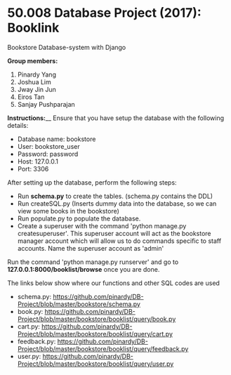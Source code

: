 # 50.008 Database Project (2017): Booklink
Bookstore Database-system with Django 

<b>Group members:</b>
1) Pinardy Yang 
2) Joshua Lim
3) Jway Jin Jun 
4) Eiros Tan
5) Sanjay Pushparajan

<b>Instructions:</b>__
Ensure that you have setup the database with the following details:
- Database name: bookstore
- User: bookstore_user
- Password: password
- Host: 127.0.0.1
- Port: 3306

After setting up the database, perform the following steps:

- Run <b>schema.py</b> to create the tables. (schema.py contains the DDL)
- Run createSQL.py (Inserts dummy data into the database, so we can view some books in the bookstore)
- Run populate.py to populate the database.
- Create a superuser with the command 'python manage.py createsuperuser'. This superuser account will act as the bookstore manager account which will allow us to do commands specific to staff accounts. Name the superuser account as 'admin'

Run the command 'python manage.py runserver' and go to <b>127.0.0.1:8000/booklist/browse</b> once you are done.

The links below show where our functions and other SQL codes are used

- schema.py: https://github.com/pinardy/DB-Project/blob/master/bookstore/schema.py
- book.py: https://github.com/pinardy/DB-Project/blob/master/bookstore/booklist/query/book.py
- cart.py: https://github.com/pinardy/DB-Project/blob/master/bookstore/booklist/query/cart.py
- feedback.py: https://github.com/pinardy/DB-Project/blob/master/bookstore/booklist/query/feedback.py
- user.py: https://github.com/pinardy/DB-Project/blob/master/bookstore/booklist/query/user.py

